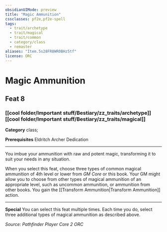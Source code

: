 ```yaml
---
obsidianUIMode: preview
title: "Magic Ammunition"
cssclasses: pf2e,pf2e-spell
tags:
  - trait/archetype
  - trait/magical
  - trait/common
  - category/class
  - remaster
aliases: "Item.5s28FR8WR0BHz5tf"
license: ORC
---
```

# Magic Ammunition
## Feat 8
### [[cool folder/Important stuff/Bestiary/zz_traits/archetype]][[cool folder/Important stuff/Bestiary/zz_traits/magical]]

**Category** class; 



**Prerequisites** Eldritch Archer Dedication
* * *
You imbue your ammunition with raw and potent magic, transforming it to suit your needs in any situation.

When you select this feat, choose three types of common magical ammunition of 4th level or lower from _GM Core_ or this book. Your GM might allow you to choose from other types of magical ammunition of an appropriate level, such as uncommon ammunition, or ammunition from other books. You gain the [[Transform Ammunition|Transform Ammunition]] action.

* * *

**Special** You can select this feat multiple times. Each time you do, select three additional types of magical ammunition as described above.

*Source: Pathfinder Player Core 2*
*ORC*